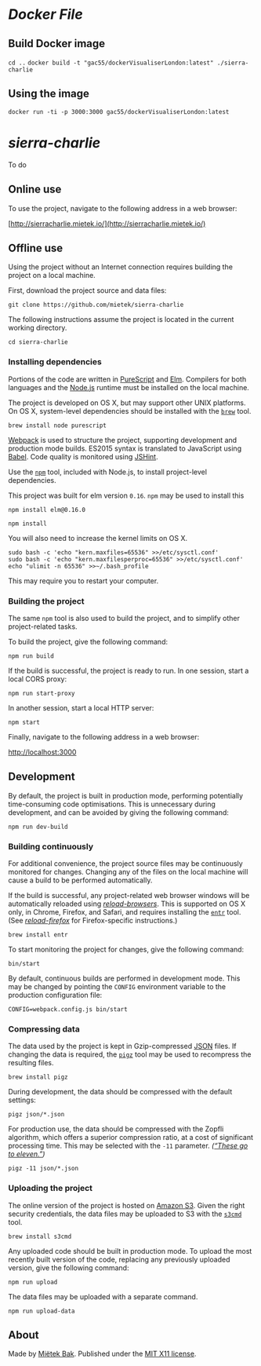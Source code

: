 _Docker File_
================


## Build Docker image
`cd ..`
`docker build -t "gac55/dockerVisualiserLondon:latest" ./sierra-charlie`

## Using the image
`docker run -ti -p 3000:3000 gac55/dockerVisualiserLondon:latest`


_sierra-charlie_
================

To do

Online use
----------

To use the project, navigate to the following address in a web browser:

[http://sierracharlie.mietek.io/](http://sierracharlie.mietek.io/)


Offline use
-----------

Using the project without an Internet connection requires building the project on a local machine.

First, download the project source and data files:

```
git clone https://github.com/mietek/sierra-charlie
```

The following instructions assume the project is located in the current working directory.

```
cd sierra-charlie
```


### Installing dependencies

Portions of the code are written in [PureScript](http://www.purescript.org/) and [Elm](http://elm-lang.org/).  Compilers for both languages and the [Node.js](https://nodejs.org/) runtime must be installed on the local machine.

The project is developed on OS X, but may support other UNIX platforms.  On OS X, system-level dependencies should be installed with the [`brew`](http://brew.sh/) tool. 

```
brew install node purescript
```

[Webpack](https://webpack.github.io/) is used to structure the project, supporting development and production mode builds.  ES2015 syntax is translated to JavaScript using [Babel](http://babeljs.io/).  Code quality is monitored using [JSHint](http://jshint.com/).

Use the [`npm`](https://www.npmjs.com/) tool, included with Node.js, to install project-level dependencies.

This project was built for elm version `0.16`. `npm` may be used to install this

```
npm install elm@0.16.0
```

```
npm install
```
You will also need to increase the kernel limits on OS X. 

```
sudo bash -c 'echo "kern.maxfiles=65536" >>/etc/sysctl.conf'
sudo bash -c 'echo "kern.maxfilesperproc=65536" >>/etc/sysctl.conf'
echo "ulimit -n 65536" >>~/.bash_profile
```

This may require you to restart your computer.


### Building the project

The same `npm` tool is also used to build the project, and to simplify other project-related tasks.

To build the project, give the following command:

```
npm run build
```

If the build is successful, the project is ready to run.  In one session, start a local CORS proxy:

```
npm run start-proxy
```

In another session, start a local HTTP server:

```
npm start
```

Finally, navigate to the following address in a web browser:

[http://localhost:3000](http://localhost:3000)


Development
-----------

By default, the project is built in production mode, performing potentially time-consuming code optimisations.  This is unnecessary during development, and can be avoided by giving the following command:

```
npm run dev-build
```


### Building continuously

For additional convenience, the project source files may be continuously monitored for changes.  Changing any of the files on the local machine will cause a build to be performed automatically.

If the build is successful, any project-related web browser windows will be automatically reloaded using [_reload-browsers_](https://github.com/mietek/reload-browsers).  This is supported on OS X only, in Chrome, Firefox, and Safari, and requires installing the [`entr`](http://entrproject.org/) tool.  (See [_reload-firefox_](https://github.com/mietek/reload-firefox) for Firefox-specific instructions.)

```
brew install entr
```

To start monitoring the project for changes, give the following command:

```
bin/start
```

By default, continuous builds are performed in development mode.  This may be changed by pointing the `CONFIG` environment variable to the production configuration file:

```
CONFIG=webpack.config.js bin/start
```


### Compressing data

The data used by the project is kept in Gzip-compressed [JSON](http://json.org/) files.  If changing the data is required, the [`pigz`](http://zlib.net/pigz/) tool may be used to recompress the resulting files.

```
brew install pigz
```

During development, the data should be compressed with the default settings:

```
pigz json/*.json
```

For production use, the data should be compressed with the Zopfli algorithm, which offers a superior compression ratio, at a cost of significant processing time.  This may be selected with the `-11` parameter.  _([“These go to eleven.”](https://youtube.com/watch?v=4xgx4k83zzc))_

```
pigz -11 json/*.json
```


### Uploading the project

The online version of the project is hosted on [Amazon S3](https://aws.amazon.com/s3/).  Given the right security credentials, the data files may be uploaded to S3 with the [`s3cmd`](http://s3tools.org/s3cmd/) tool.

```
brew install s3cmd
```

Any uploaded code should be built in production mode.  To upload the most recently built version of the code, replacing any previously uploaded version, give the following command:

```
npm run upload
```

The data files may be uploaded with a separate command.

```
npm run upload-data
```


About
-----

Made by [Miëtek Bak](https://mietek.io/).  Published under the [MIT X11 license](LICENSE.md).
